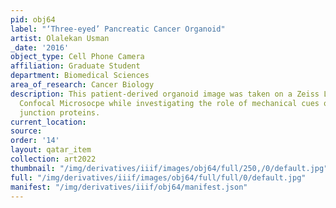 ```yaml
---
pid: obj64
label: "‘Three-eyed’ Pancreatic Cancer Organoid"
artist: Olalekan Usman
_date: '2016'
object_type: Cell Phone Camera
affiliation: Graduate Student
department: Biomedical Sciences
area_of_research: Cancer Biology
description: This patient-derived organoid image was taken on a Zeiss Laser Scanning
  Confocal Microsocpe while investigating the role of mechanical cues on cell-cell
  junction proteins.
current_location: 
source: 
order: '14'
layout: qatar_item
collection: art2022
thumbnail: "/img/derivatives/iiif/images/obj64/full/250,/0/default.jpg"
full: "/img/derivatives/iiif/images/obj64/full/full/0/default.jpg"
manifest: "/img/derivatives/iiif/obj64/manifest.json"
---
```

